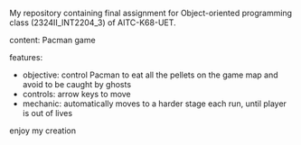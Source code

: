 My repository containing final assignment for Object-oriented programming class (2324II_INT2204_3) of AITC-K68-UET.

content: Pacman game

features:
  -  objective: control Pacman to eat all the pellets on the game map and avoid to be caught by ghosts
  -  controls: arrow keys to move
  -  mechanic: automatically moves to a harder stage each run, until player is out of lives

enjoy my creation

